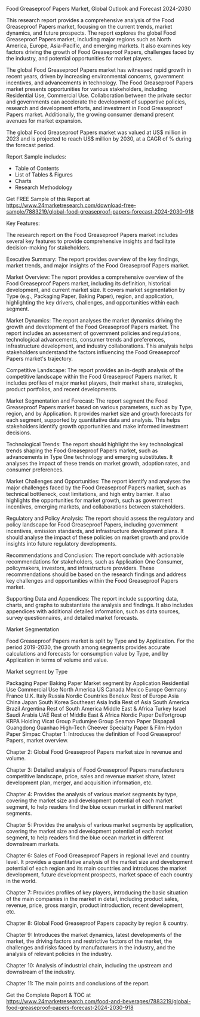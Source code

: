 Food Greaseproof Papers Market, Global Outlook and Forecast 2024-2030

This research report provides a comprehensive analysis of the Food Greaseproof Papers market, focusing on the current trends, market dynamics, and future prospects. The report explores the global Food Greaseproof Papers market, including major regions such as North America, Europe, Asia-Pacific, and emerging markets. It also examines key factors driving the growth of Food Greaseproof Papers, challenges faced by the industry, and potential opportunities for market players.

The global Food Greaseproof Papers market has witnessed rapid growth in recent years, driven by increasing environmental concerns, government incentives, and advancements in technology. The Food Greaseproof Papers market presents opportunities for various stakeholders, including Residential Use, Commercial Use. Collaboration between the private sector and governments can accelerate the development of supportive policies, research and development efforts, and investment in Food Greaseproof Papers market. Additionally, the growing consumer demand present avenues for market expansion.

The global Food Greaseproof Papers market was valued at US$ million in 2023 and is projected to reach US$ million by 2030, at a CAGR of % during the forecast period.

Report Sample includes:
- Table of Contents
- List of Tables & Figures
- Charts
- Research Methodology

Get FREE Sample of this Report at https://www.24marketresearch.com/download-free-sample/7883219/global-food-greaseproof-papers-forecast-2024-2030-918

Key Features:

The research report on the Food Greaseproof Papers market includes several key features to provide comprehensive insights and facilitate decision-making for stakeholders.

Executive Summary: The report provides overview of the key findings, market trends, and major insights of the Food Greaseproof Papers market.

Market Overview: The report provides a comprehensive overview of the Food Greaseproof Papers market, including its definition, historical development, and current market size. It covers market segmentation by Type (e.g., Packaging Paper, Baking Paper), region, and application, highlighting the key drivers, challenges, and opportunities within each segment.

Market Dynamics: The report analyses the market dynamics driving the growth and development of the Food Greaseproof Papers market. The report includes an assessment of government policies and regulations, technological advancements, consumer trends and preferences, infrastructure development, and industry collaborations. This analysis helps stakeholders understand the factors influencing the Food Greaseproof Papers market's trajectory.

Competitive Landscape: The report provides an in-depth analysis of the competitive landscape within the Food Greaseproof Papers market. It includes profiles of major market players, their market share, strategies, product portfolios, and recent developments.

Market Segmentation and Forecast: The report segment the Food Greaseproof Papers market based on various parameters, such as by Type, region, and by Application. It provides market size and growth forecasts for each segment, supported by quantitative data and analysis. This helps stakeholders identify growth opportunities and make informed investment decisions.

Technological Trends: The report should highlight the key technological trends shaping the Food Greaseproof Papers market, such as advancements in Type One technology and emerging substitutes. It analyses the impact of these trends on market growth, adoption rates, and consumer preferences.

Market Challenges and Opportunities: The report identify and analyses the major challenges faced by the Food Greaseproof Papers market, such as technical bottleneck, cost limitations, and high entry barrier. It also highlights the opportunities for market growth, such as government incentives, emerging markets, and collaborations between stakeholders.

Regulatory and Policy Analysis: The report should assess the regulatory and policy landscape for Food Greaseproof Papers, including government incentives, emission standards, and infrastructure development plans. It should analyse the impact of these policies on market growth and provide insights into future regulatory developments.

Recommendations and Conclusion: The report conclude with actionable recommendations for stakeholders, such as Application One Consumer, policymakers, investors, and infrastructure providers. These recommendations should be based on the research findings and address key challenges and opportunities within the Food Greaseproof Papers market.

Supporting Data and Appendices: The report include supporting data, charts, and graphs to substantiate the analysis and findings. It also includes appendices with additional detailed information, such as data sources, survey questionnaires, and detailed market forecasts.

Market Segmentation

Food Greaseproof Papers market is split by Type and by Application. For the period 2019-2030, the growth among segments provides accurate calculations and forecasts for consumption value by Type, and by Application in terms of volume and value.

Market segment by Type

Packaging Paper
Baking Paper
Market segment by Application
Residential Use
Commercial Use
North America
US
Canada
Mexico
Europe
Germany
France
U.K.
Italy
Russia
Nordic Countries
Benelux
Rest of Europe
Asia
China
Japan
South Korea
Southeast Asia
India
Rest of Asia
South America
Brazil
Argentina
Rest of South America
Middle East & Africa
Turkey
Israel
Saudi Arabia
UAE
Rest of Middle East & Africa
Nordic Paper
Delfortgroup
KRPA Holding
Vicat Group
Pudumjee Group
Seaman Paper
Dispapali
Guangdong Guanhao High-Tech
Cheever Specialty Paper & Film
Hydon Paper
Simpac
Chapter 1: Introduces the definition of Food Greaseproof Papers, market overview.

Chapter 2: Global Food Greaseproof Papers market size in revenue and volume.

Chapter 3: Detailed analysis of Food Greaseproof Papers manufacturers competitive landscape, price, sales and revenue market share, latest development plan, merger, and acquisition information, etc.

Chapter 4: Provides the analysis of various market segments by type, covering the market size and development potential of each market segment, to help readers find the blue ocean market in different market segments.

Chapter 5: Provides the analysis of various market segments by application, covering the market size and development potential of each market segment, to help readers find the blue ocean market in different downstream markets.

Chapter 6: Sales of Food Greaseproof Papers in regional level and country level. It provides a quantitative analysis of the market size and development potential of each region and its main countries and introduces the market development, future development prospects, market space of each country in the world.

Chapter 7: Provides profiles of key players, introducing the basic situation of the main companies in the market in detail, including product sales, revenue, price, gross margin, product introduction, recent development, etc.

Chapter 8: Global Food Greaseproof Papers capacity by region & country.

Chapter 9: Introduces the market dynamics, latest developments of the market, the driving factors and restrictive factors of the market, the challenges and risks faced by manufacturers in the industry, and the analysis of relevant policies in the industry.

Chapter 10: Analysis of industrial chain, including the upstream and downstream of the industry.

Chapter 11: The main points and conclusions of the report.

Get the Complete Report & TOC at https://www.24marketresearch.com/food-and-beverages/7883219/global-food-greaseproof-papers-forecast-2024-2030-918
